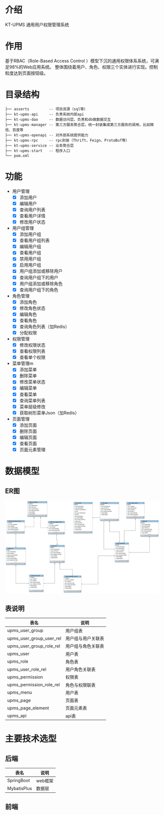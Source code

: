 # 介绍
KT-UPMS 通用用户权限管理系统

# 作用
基于RBAC（Role-Based Access Control ）模型下沉的通用权限体系系统，可满足98%的Web应用系统。
整体围绕着用户、角色、权限三个实体进行实现。控制粒度达到页面按钮级。

# 目录结构

```
├── asserts         -- 项目资源（sql等）
├── kt-upms-api     -- 负责系统内部api
├── kt-upms-dao     -- 数据访问层，负责和db做数据交互
├── kt-upms-manager -- 第三方服务聚合层，统一封装集成第三方服务的调用，比如微信、百度等
├── kt-upms-openapi -- 对外部系统提供能力
├── kt-upms-rpc     -- rpc封装（Thrift，Feign、ProtoBuf等） 
├── kt-upms-service -- 业务聚合层
├── kt-upms-start   -- 程序入口
└── pom.xml

```

# 功能
- 用户管理
	- [x] 添加用户
	- [x] 编辑用户
	- [x] 查询用户列表
	- [x] 查看用户详情
	- [x] 修改用户状态

- 用户组管理
	- [x] 添加用户组
	- [x] 查看用户组列表
	- [x] 编辑用户组
	- [x] 查看用户组
	- [x] 禁用用户组
	- [x] 启用用户组
	- [x] 用户组添加或移除用户
	- [x] 查询用户组下的用户
	- [x] 用户组添加或移除角色
	- [x] 查询用户组下的角色
  
- 角色管理
	- [x] 添加角色
	- [x] 修改角色状态
	- [x] 编辑角色
	- [x] 查看角色
	- [x] 查询角色列表（加Redis）
	- [x] 分配权限

- 权限管理
	- [x] 修改权限状态
	- [x] 查看权限列表
	- [x] 查看单个权限

- 菜单管理m
	- [x] 添加菜单
	- [x] 删除菜单
	- [x] 修改菜单状态
	- [x] 编辑菜单
	- [x] 查看菜单
	- [x] 查询菜单列表
	- [x] 菜单层级修改
	- [x] 获取树形菜单Json（加Redis）
	
- 页面管理
	- [x] 添加页面
	- [x] 删除页面
	- [x] 编辑页面 
	- [x] 查看页面
	- [x] 页面元素管理
	
# 数据模型

## ER图
![](asserts/kt-upms-er.png)

## 表说明

| 表名  | 说明 |
| ----- | ---- |
| upms_user_group | 用户组表 |
| upms_user_group_user_rel | 用户组与用户关联表 |
| upms_user_group_role_rel | 用户组与角色关联表 |
| upms_user | 用户表 |
| upms_role | 角色表 |
| upms_user_role_rel | 用户角色关联表 |
| upms_permission | 权限表 |
| upms_permission_role_rel | 角色与权限联表 |
| upms_menu | 用户表 |
| upms_page | 页面表 |
| upms_page_element | 页面元素表 |
| upms_api | api表 |

# 主要技术选型

## 后端

| 表名  | 说明 |
| ----- | ---- |
| SpringBoot | web框架 |
| MybatisPlus | 数据层 |

## 前端